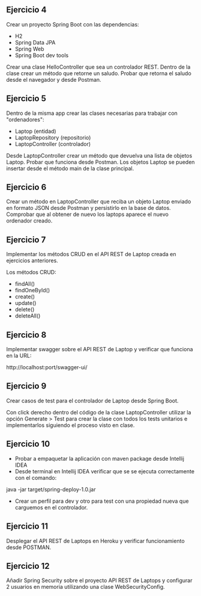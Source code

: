## Ejercicio 4

Crear un proyecto Spring Boot con las dependencias:

- H2
- Spring Data JPA
- Spring Web
- Spring Boot dev tools

Crear una clase HelloController que sea un controlador REST.
Dentro de la clase crear un método que retorne un saludo.
Probar que retorna el saludo desde el navegador y desde Postman.


## Ejercicio 5
Dentro de la misma app crear las clases necesarias para trabajar con "ordenadores":

- Laptop (entidad)
- LaptopRepository (repositorio)
- LaptopController (controlador)

Desde LaptopController crear un método que devuelva una lista de objetos Laptop.
Probar que funciona desde Postman.
Los objetos Laptop se pueden insertar desde el método main de la clase principal.


## Ejercicio 6
Crear un método en LaptopController que reciba un objeto Laptop enviado en formato JSON desde Postman y persistirlo en la base de datos.
Comprobar que al obtener de nuevo los laptops aparece el nuevo ordenador creado.

## Ejercicio 7

Implementar los métodos CRUD en el API REST de Laptop creada en ejercicios anteriores.

Los métodos CRUD:

- findAll()
- findOneById()
- create()
- update()
- delete()
- deleteAll()

## Ejercicio 8

Implementar swagger sobre el API REST de Laptop y verificar que funciona en la URL:

http://localhost:port/swagger-ui/

## Ejercicio 9

Crear casos de test para el controlador de Laptop desde Spring Boot.

Con click derecho dentro del código de la clase LaptopController utilizar la opción Generate > Test
para crear la clase con todos los tests unitarios e implementarlos siguiendo el proceso visto en clase. 

## Ejercicio 10
- Probar a empaquetar la aplicación con maven package desde Intellij IDEA
- Desde terminal en Intellij IDEA verificar que se se ejecuta correctamente con el comando:

java -jar target/spring-deploy-1.0.jar
- Crear un perfil para dev y otro para test con una propiedad nueva que carguemos en el controlador.

## Ejercicio 11
Desplegar el API REST de Laptops en Heroku y verificar funcionamiento desde POSTMAN.

## Ejercicio 12
Añadir Spring Security sobre el proyecto API REST de Laptops y configurar 2 usuarios en memoria utilizando una clase WebSecurityConfig.
